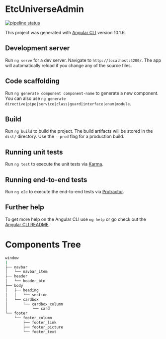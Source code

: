 # EtcUniverseAdmin

[![pipeline status](https://gitlab.etcuniverse.com/etc-dev-group/etc-universe-group/admin/badges/master/pipeline.svg)](https://gitlab.etcuniverse.com/etc-dev-group/etc-universe-group/admin/-/commits/master)

This project was generated with [Angular CLI](https://github.com/angular/angular-cli) version 10.1.6.

## Development server

Run `ng serve` for a dev server. Navigate to `http://localhost:4200/`. The app will automatically reload if you change any of the source files.

## Code scaffolding

Run `ng generate component component-name` to generate a new component. You can also use `ng generate directive|pipe|service|class|guard|interface|enum|module`.

## Build

Run `ng build` to build the project. The build artifacts will be stored in the `dist/` directory. Use the `--prod` flag for a production build.

## Running unit tests

Run `ng test` to execute the unit tests via [Karma](https://karma-runner.github.io).

## Running end-to-end tests

Run `ng e2e` to execute the end-to-end tests via [Protractor](http://www.protractortest.org/).

## Further help

To get more help on the Angular CLI use `ng help` or go check out the [Angular CLI README](https://github.com/angular/angular-cli/blob/master/README.md).

# Components Tree

```bash
window
|
├── navbar
│   └── navbar_item
├── header
│   └── header_btn
├── body
│   ├── heading
│   │   └── section
│   └── cardbox
│       └── cardbox_column
│           └── card
└── footer
    └── footer_column
        ├── footer_link
        ├── footer_picture
        └── footer_text
```
